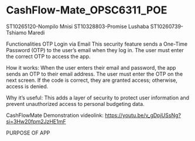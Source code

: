 # CashFlow-Mate_OPSC6311_POE

ST10265120-Nompilo Mnisi
ST10328803-Promise Lushaba
ST10260739-Tshiamo Maredi


Functionalities
OTP Login via Email
This security feature sends a One-Time Password (OTP) to the user’s email when they log in. The user must enter the correct OTP to access the app.

How it works:
When the user enters their email and password, the app sends an OTP to their email address. The user must enter the OTP on the next screen. If the code is correct, they are granted access; otherwise, access is denied.

 Why it’s useful:
This adds a layer of security to protect user information and prevent unauthorized access to personal budgeting data.

CashFlowMate Demonstration videolink:
https://youtu.be/v_gDpjUSsNg?si=3Hw20fpm2JzHE1mF

PURPOSE OF APP 


